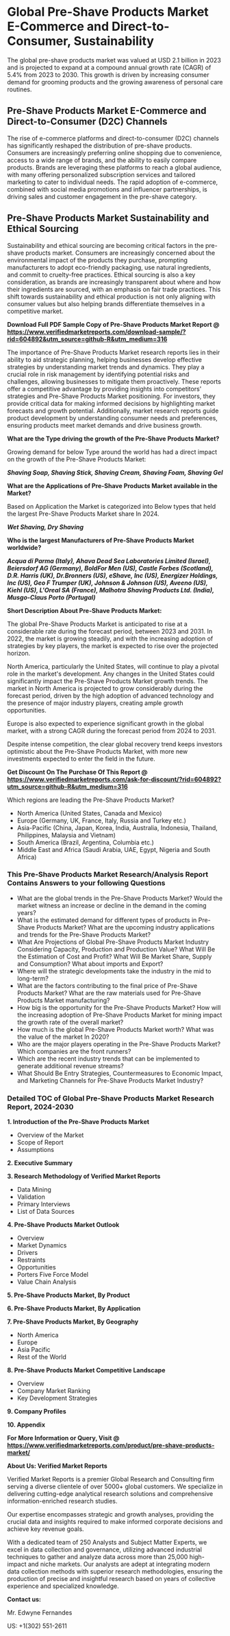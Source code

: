 <h1>Global Pre-Shave Products Market E-Commerce and Direct-to-Consumer, Sustainability</h1><p class=""><p>The global pre-shave products market was valued at USD 2.1 billion in 2023 and is projected to expand at a compound annual growth rate (CAGR) of 5.4% from 2023 to 2030. This growth is driven by increasing consumer demand for grooming products and the growing awareness of personal care routines.</p><h2>Pre-Shave Products Market E-Commerce and Direct-to-Consumer (D2C) Channels</h2><p>The rise of e-commerce platforms and direct-to-consumer (D2C) channels has significantly reshaped the distribution of pre-shave products. Consumers are increasingly preferring online shopping due to convenience, access to a wide range of brands, and the ability to easily compare products. Brands are leveraging these platforms to reach a global audience, with many offering personalized subscription services and tailored marketing to cater to individual needs. The rapid adoption of e-commerce, combined with social media promotions and influencer partnerships, is driving sales and customer engagement in the pre-shave category.</p><h2>Pre-Shave Products Market Sustainability and Ethical Sourcing</h2><p>Sustainability and ethical sourcing are becoming critical factors in the pre-shave products market. Consumers are increasingly concerned about the environmental impact of the products they purchase, prompting manufacturers to adopt eco-friendly packaging, use natural ingredients, and commit to cruelty-free practices. Ethical sourcing is also a key consideration, as brands are increasingly transparent about where and how their ingredients are sourced, with an emphasis on fair trade practices. This shift towards sustainability and ethical production is not only aligning with consumer values but also helping brands differentiate themselves in a competitive market.</p></p><p class=""><strong>Download Full PDF Sample Copy of Pre-Shave Products Market Report @ <a href="https://www.verifiedmarketreports.com/download-sample/?rid=604892&utm_source=github-R&utm_medium=316" target="_blank">https://www.verifiedmarketreports.com/download-sample/?rid=604892&utm_source=github-R&utm_medium=316</a></strong></p><p>The importance of&nbsp;Pre-Shave Products Market research reports lies in their ability to aid strategic planning, helping businesses develop effective strategies by understanding market trends and dynamics. They play a crucial role in risk management by identifying potential risks and challenges, allowing businesses to mitigate them proactively. These reports offer a competitive advantage by providing insights into competitors' strategies and Pre-Shave Products Market positioning. For investors, they provide critical data for making informed decisions by highlighting market forecasts and growth potential. Additionally, market research reports guide product development by understanding consumer needs and preferences, ensuring products meet market demands and drive business growth.</p><p><strong>What are the&nbsp;Type driving the growth of the Pre-Shave Products Market?</strong></p><p id="" class="">Growing demand for below Type around the world has had a direct impact on the growth of the Pre-Shave Products Market:</p><p class=""><em><strong>Shaving Soap, Shaving Stick, Shaving Cream, Shaving Foam, Shaving Gel</strong></em></p><p class=""><strong>What are the&nbsp;Applications&nbsp;of Pre-Shave Products Market available in the Market?</strong></p><p id="" class="">Based on Application the Market is categorized into Below types that held the largest Pre-Shave Products Market share In 2024.</p><p class=""><em><strong>Wet Shaving, Dry Shaving</strong></em></p><p class=""><strong>Who is the largest Manufacturers of Pre-Shave Products Market worldwide?</strong></p><p><em><strong>Acqua di Parma (Italy), Ahava Dead Sea Laboratories Limited (Israel), Beiersdorf AG (Germany), BoldFor Men (US), Castle Forbes (Scotland), D.R. Harris (UK), Dr.Bronners (US), eShave, Inc (US), Energizer Holdings, Inc (US), Geo F Trumper (UK), Johnson & Johnson (US), Aveeno (US), Kiehl (US), L'Oreal SA (France), Malhotra Shaving Products Ltd. (India), Musgo-Claus Porto (Portugal)</strong></em></p><p id="" class=""><strong>Short Description About Pre-Shave Products Market:</strong></p><p>The global Pre-Shave Products Market is anticipated to rise at a considerable rate during the forecast period, between 2023 and 2031. In 2022, the market is growing steadily, and with the increasing adoption of strategies by key players, the market is expected to rise over the projected horizon.</p><p>North America, particularly the United States, will continue to play a pivotal role in the market's development. Any changes in the United States could significantly impact the Pre-Shave Products Market growth trends. The market in North America is projected to grow considerably during the forecast period, driven by the high adoption of advanced technology and the presence of major industry players, creating ample growth opportunities.</p><p>Europe is also expected to experience significant growth in the global market, with a strong CAGR during the forecast period from 2024 to 2031.</p><p>Despite intense competition, the clear global recovery trend keeps investors optimistic about the Pre-Shave Products Market, with more new investments expected to enter the field in the future.</p><p id="" class=""><strong>Get Discount On The Purchase Of This Report @ <a href="https://www.verifiedmarketreports.com/ask-for-discount/?rid=604892?utm_source=github-R&utm_medium=316" target="_blank">https://www.verifiedmarketreports.com/ask-for-discount/?rid=604892?utm_source=github-R&utm_medium=316</a></strong></p><p class="">Which regions are leading the Pre-Shave Products Market?</p><ul><li>North America (United States, Canada and Mexico)</li><li>Europe (Germany, UK, France, Italy, Russia and Turkey etc.)</li><li>Asia-Pacific (China, Japan, Korea, India, Australia, Indonesia, Thailand, Philippines, Malaysia and Vietnam)</li><li>South America (Brazil, Argentina, Columbia etc.)</li><li>Middle East and Africa (Saudi Arabia, UAE, Egypt, Nigeria and South Africa)</li></ul><h3 id="" class="">This Pre-Shave Products Market Research/Analysis Report Contains Answers to your following Questions</h3><ul><li>What are the global trends in the Pre-Shave Products Market? Would the market witness an increase or decline in the demand in the coming years?</li><li>What is the estimated demand for different types of products in Pre-Shave Products Market? What are the upcoming industry applications and trends for the Pre-Shave Products Market?</li><li>What Are Projections of Global Pre-Shave Products Market Industry Considering Capacity, Production and Production Value? What Will Be the Estimation of Cost and Profit? What Will Be Market Share, Supply and Consumption? What about imports and Export?</li><li>Where will the strategic developments take the industry in the mid to long-term?</li><li>What are the factors contributing to the final price of Pre-Shave Products Market? What are the raw materials used for Pre-Shave Products Market manufacturing?</li><li>How big is the opportunity for the Pre-Shave Products Market? How will the increasing adoption of Pre-Shave Products Market for mining impact the growth rate of the overall market?</li><li>How much is the global Pre-Shave Products Market worth? What was the value of the market In 2020?</li><li>Who are the major players operating in the Pre-Shave Products Market? Which companies are the front runners?</li><li>Which are the recent industry trends that can be implemented to generate additional revenue streams?</li><li>What Should Be Entry Strategies, Countermeasures to Economic Impact, and Marketing Channels for Pre-Shave Products Market Industry?</li></ul><h3 id="" class="">Detailed TOC of Global Pre-Shave Products Market Research Report, 2024-2030</h3><p id="" class=""><strong>1. Introduction of the Pre-Shave Products Market</strong></p><ul><li>Overview of the Market</li><li>Scope of Report</li><li>Assumptions</li></ul><p id="" class=""><strong>2. Executive Summary</strong></p><p id="" class=""><strong>3. Research Methodology of Verified Market Reports</strong></p><ul><li>Data Mining</li><li>Validation</li><li>Primary Interviews</li><li>List of Data Sources</li></ul><p id="" class=""><strong>4. Pre-Shave Products Market Outlook</strong></p><ul><li>Overview</li><li>Market Dynamics</li><li>Drivers</li><li>Restraints</li><li>Opportunities</li><li>Porters Five Force Model</li><li>Value Chain Analysis</li></ul><p id="" class=""><strong>5. Pre-Shave Products Market, By Product</strong></p><p id="" class=""><strong>6. Pre-Shave Products Market, By Application</strong></p><p id="" class=""><strong>7. Pre-Shave Products Market, By Geography</strong></p><ul><li>North America</li><li>Europe</li><li>Asia Pacific</li><li>Rest of the World</li></ul><p id="" class=""><strong>8. Pre-Shave Products Market Competitive Landscape</strong></p><ul><li>Overview</li><li>Company Market Ranking</li><li>Key Development Strategies</li></ul><p id="" class=""><strong>9. Company Profiles</strong></p><p id="" class=""><strong>10. Appendix</strong></p><p id="" class=""><strong>For More Information or Query, Visit @ <a href="https://www.verifiedmarketreports.com/product/pre-shave-products-market/" target="_blank">https://www.verifiedmarketreports.com/product/pre-shave-products-market/</a></strong></p><p id="" class=""><strong>About Us: Verified Market Reports</strong></p><p id="" class="">Verified Market Reports is a premier Global Research and Consulting firm serving a diverse clientele of over 5000+ global customers. We specialize in delivering cutting-edge analytical research solutions and comprehensive information-enriched research studies.</p><p id="" class="">Our expertise encompasses strategic and growth analyses, providing the crucial data and insights required to make informed corporate decisions and achieve key revenue goals.</p><p id="" class="">With a dedicated team of 250 Analysts and Subject Matter Experts, we excel in data collection and governance, utilizing advanced industrial techniques to gather and analyze data across more than 25,000 high-impact and niche markets. Our analysts are adept at integrating modern data collection methods with superior research methodologies, ensuring the production of precise and insightful research based on years of collective experience and specialized knowledge.</p><p id="" class=""><strong>Contact us:</strong></p><p id="" class="">Mr. Edwyne Fernandes</p><p id="" class="">US: +1(302) 551-2611</p>